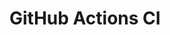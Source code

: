 # GitHub Actions CI













































































































































































































































































































































































































































































































































































































































































































































































































































































































































































































































































































































































































































































































































































































































































































































































































































































































































